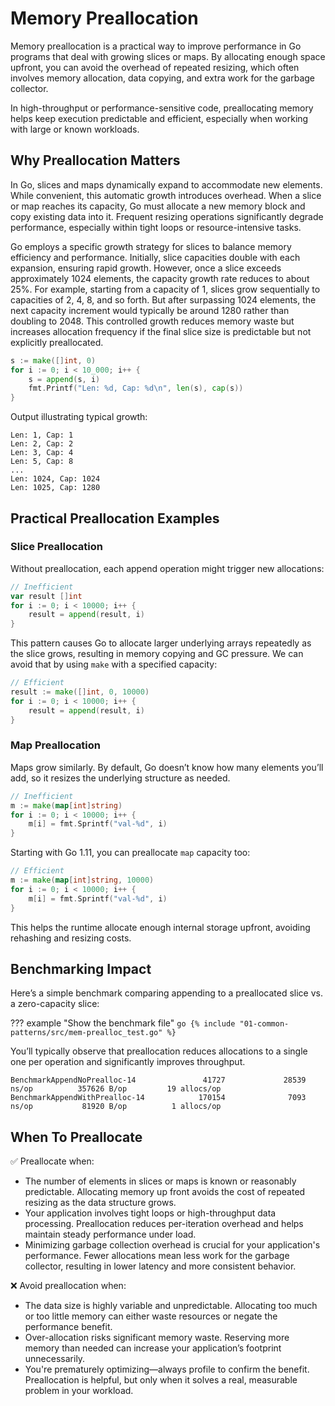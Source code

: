 # Memory Preallocation

Memory preallocation is a practical way to improve performance in Go programs that deal with growing slices or maps. By allocating enough space upfront, you can avoid the overhead of repeated resizing, which often involves memory allocation, data copying, and extra work for the garbage collector.

In high-throughput or performance-sensitive code, preallocating memory helps keep execution predictable and efficient, especially when working with large or known workloads.

## Why Preallocation Matters

In Go, slices and maps dynamically expand to accommodate new elements. While convenient, this automatic growth introduces overhead. When a slice or map reaches its capacity, Go must allocate a new memory block and copy existing data into it. Frequent resizing operations significantly degrade performance, especially within tight loops or resource-intensive tasks.

Go employs a specific growth strategy for slices to balance memory efficiency and performance. Initially, slice capacities double with each expansion, ensuring rapid growth. However, once a slice exceeds approximately 1024 elements, the capacity growth rate reduces to about 25%. For example, starting from a capacity of 1, slices grow sequentially to capacities of 2, 4, 8, and so forth. But after surpassing 1024 elements, the next capacity increment would typically be around 1280 rather than doubling to 2048. This controlled growth reduces memory waste but increases allocation frequency if the final slice size is predictable but not explicitly preallocated.

```go
s := make([]int, 0)
for i := 0; i < 10_000; i++ {
    s = append(s, i)
    fmt.Printf("Len: %d, Cap: %d\n", len(s), cap(s))
}
```

Output illustrating typical growth:

```
Len: 1, Cap: 1
Len: 2, Cap: 2
Len: 3, Cap: 4
Len: 5, Cap: 8
...
Len: 1024, Cap: 1024
Len: 1025, Cap: 1280
```

## Practical Preallocation Examples

### Slice Preallocation

Without preallocation, each append operation might trigger new allocations:

```go
// Inefficient
var result []int
for i := 0; i < 10000; i++ {
    result = append(result, i)
}
```

This pattern causes Go to allocate larger underlying arrays repeatedly as the slice grows, resulting in memory copying and GC pressure. We can avoid that by using `make` with a specified capacity:

```go
// Efficient
result := make([]int, 0, 10000)
for i := 0; i < 10000; i++ {
    result = append(result, i)
}
```

### Map Preallocation

Maps grow similarly. By default, Go doesn’t know how many elements you’ll add, so it resizes the underlying structure as needed.

```go
// Inefficient
m := make(map[int]string)
for i := 0; i < 10000; i++ {
    m[i] = fmt.Sprintf("val-%d", i)
}
```

Starting with Go 1.11, you can preallocate `map` capacity too:

```go
// Efficient
m := make(map[int]string, 10000)
for i := 0; i < 10000; i++ {
    m[i] = fmt.Sprintf("val-%d", i)
}
```

This helps the runtime allocate enough internal storage upfront, avoiding rehashing and resizing costs.

## Benchmarking Impact

Here’s a simple benchmark comparing appending to a preallocated slice vs. a zero-capacity slice:

??? example "Show the benchmark file"
    ```go
    {% include "01-common-patterns/src/mem-prealloc_test.go" %}
    ```


You’ll typically observe that preallocation reduces allocations to a single one per operation and significantly improves throughput.

```
BenchmarkAppendNoPrealloc-14               41727             28539 ns/op          357626 B/op         19 allocs/op
BenchmarkAppendWithPrealloc-14            170154              7093 ns/op           81920 B/op          1 allocs/op
```
## When To Preallocate

✅ Preallocate when:

- The number of elements in slices or maps is known or reasonably predictable. Allocating memory up front avoids the cost of repeated resizing as the data structure grows.
- Your application involves tight loops or high-throughput data processing. Preallocation reduces per-iteration overhead and helps maintain steady performance under load.
- Minimizing garbage collection overhead is crucial for your application's performance. Fewer allocations mean less work for the garbage collector, resulting in lower latency and more consistent behavior.

❌ Avoid preallocation when:

- The data size is highly variable and unpredictable. Allocating too much or too little memory can either waste resources or negate the performance benefit.
- Over-allocation risks significant memory waste. Reserving more memory than needed can increase your application’s footprint unnecessarily.
- You're prematurely optimizing—always profile to confirm the benefit. Preallocation is helpful, but only when it solves a real, measurable problem in your workload.
